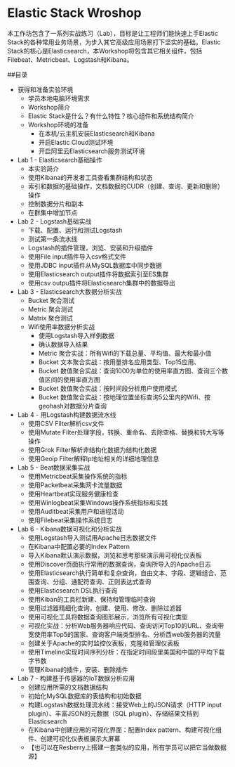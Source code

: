 # Elastic Stack Wroshop

本工作坊包含了一系列实战练习（Lab），目标是让工程师们能快速上手Elastic Stack的各种常用业务场景，为步入其它高级应用场景打下坚实的基础。Elastic Stack的核心是Elasticsearch，本Workshop将包含其它相关组件，包括Filebeat、Metricbeat、Logstash和Kibana。



##目录

* 获得和准备实验环境
  * 学员本地电脑环境需求
  * Workshop简介
  * Elastic Stack是什么？有什么特性？核心组件和系统结构简介
  * Workshop环境的准备
    * 在本机/云主机安装Elasticsearch和Kibana
    * 开启Elastic Cloud测试环境
    * 开启阿里云Elasticsearch服务测试环境
* Lab 1 - Elasticsearch基础操作
  * 本实验简介
  * 使用Kibana的开发者工具查看集群结构和状态
  * 索引和数据的基础操作，文档数据的CUDR（创建、查询、更新和删除）操作
  * 控制数据分片和副本
  * 在群集中增加节点
* Lab 2 - Logstash基础实战
  * 下载、配置、运行和测试Logstash
  * 测试第一条流水线
  * Logstash的插件管理，浏览、安装和升级插件
  * 使用File input插件导入csv格式文件
  * 使用JDBC input插件从MySQL数据库中同步数据
  * 使用Elasticsearch output插件将数据索引至ES集群
  * 使用csv outpu插件将Elasticsearch集群中的数据导出
* Lab 3 - Elasticsearch大数据分析实战
  * Bucket 聚合测试
  * Metric 聚合测试
  * Matrix 聚合测试
  * Wifi使用率数据分析实战
    * 使用Logstash导入样例数据
    * 确认数据导入结果
    * Metric 聚合实战：所有Wifi的下载总量、平均值、最大和最小值
    * Bucket 文本聚合实战：按用量排名应用类型、Top15应用、
    * Bucket 数值聚合实战：查询1000为单位的使用率直方图、查询三个数值区间的使用率直方图
    * Bucket 数值聚合实战：按时间段分析用户使用模式
    * Bucket 数值聚合实战：按地理位置坐标查询5公里内的Wifi、按geohash对数据分片查询
* Lab 4 - 用Logstash构建数据流水线
  * 使用CSV Filter解析csv文件
  * 使用Mutate Filter处理字段，转换、重命名、去除空格、替换和转大写等操作
  * 使用Grok Filter解析非结构化数据为结构化数据
  * 使用Geoip Filter解释Ip地址相关的详细地理信息
* Lab 5 - Beat数据采集实战
  * 使用Metricbeat采集操作系统的指标
  * 使用Packetbeat采集网卡流量数据
  * 使用Heartbeat实现服务健康检查
  * 使用Winlogbeat采集Windows操作系统指标和实践
  * 使用Auditbeat采集用户和进程活动
  * 使用Filebeat采集操作系统日志
* Lab 6 - Kibana数据可视化和分析实战
  * 使用Logstash导入测试用Apache日志数据文件
  * 在Kibana中配置必要的Index Pattern
  * 导入Kibana默认演示数据，浏览和思考那些演示用可视化仪表板
  * 使用Discover页面执行常用的数据查询，查询所导入的Apache日志
  * 使用Elasticsearch执行简单和复杂查询，自由文本、字段、逻辑组合、范围查询、分组、通配符查询、正则表达式查询
  * 使用Elasticsearch DSL执行查询
  * 使用Kiban的工具栏新建、保持和管理临时查询
  * 使用过滤器精细化查询，创建、使用、修改、删除过滤器
  * 使用可视化工具将数据查询图形展示，浏览所有可视化类型
  * 可视化实战：分析Web服务器响应代码、查询访问Top10的URL、查询带宽使用率Top5的国家、查询客户端类型排名、分析西web服务器的流量
  * 创建关于Apache的实时监控仪表板，克隆和管理仪表板
  * 使用Timeline实现时间序列分析：在指定时间段里美国和中国的平均下载字节数
  * 管理Kibana的插件，安装、删除插件
* Lab 7 - 构建基于传感器的IoT数据分析应用 
  * 创建应用所需的文档数据结构
  * 初始化MySQL数据库的表结构和初始数据
  * 构建Logstash数据处理流水线：接受Web上的JSON请求（HTTP input plugin）、丰富JSON的元数据（SQL plugin）、存储结果文档到Elasticsearch
  * 在Kibana中创建应用的可视化界面：配置Index pattern、构建可视化组件、创建可视化仪表板展示大屏幕
  * 【也可以在Resberry上搭建一套类似的应用，所有学员可以把它当做数据源】